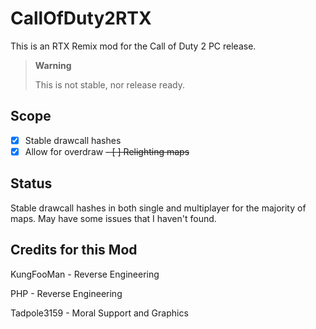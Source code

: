 # CallOfDuty2RTX
This is an RTX Remix mod for the Call of Duty 2 PC release. 

> **Warning**
> 
> This is not stable, nor release ready.

## Scope
- [x] Stable drawcall hashes
- [X] Allow for overdraw
~~- [ ] Relighting maps~~

## Status
Stable drawcall hashes in both single and multiplayer for the majority of maps. May have some issues that I haven't found.

## Credits for this Mod
KungFooMan - Reverse Engineering

PHP - Reverse Engineering

Tadpole3159 - Moral Support and Graphics
